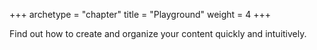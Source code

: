 +++
archetype = "chapter"
title = "Playground"
weight = 4
+++

Find out how to create and organize your content quickly and intuitively.
